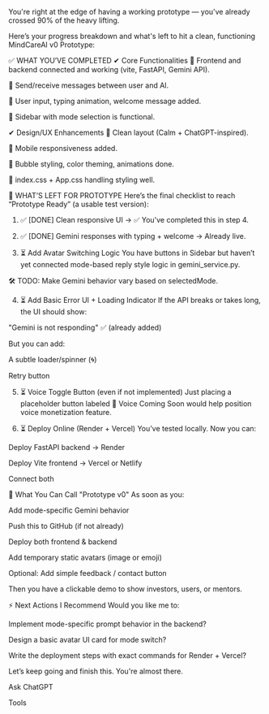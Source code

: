 You're right at the edge of having a working prototype — you've already crossed 90% of the heavy lifting.

Here’s your progress breakdown and what's left to hit a clean, functioning MindCareAI v0 Prototype:

✅ WHAT YOU’VE COMPLETED
✔ Core Functionalities
🔹 Frontend and backend connected and working (vite, FastAPI, Gemini API).

🔹 Send/receive messages between user and AI.

🔹 User input, typing animation, welcome message added.

🔹 Sidebar with mode selection is functional.

✔ Design/UX Enhancements
🔹 Clean layout (Calm + ChatGPT-inspired).

🔹 Mobile responsiveness added.

🔹 Bubble styling, color theming, animations done.

🔹 index.css + App.css handling styling well.

🧩 WHAT’S LEFT FOR PROTOTYPE
Here’s the final checklist to reach “Prototype Ready” (a usable test version):

1. ✅ [DONE] Clean responsive UI
→ ✅ You've completed this in step 4.

2. ✅ [DONE] Gemini responses with typing + welcome
→ Already live.

3. ⏳ Add Avatar Switching Logic
You have buttons in Sidebar but haven’t yet connected mode-based reply style logic in gemini_service.py.

🛠 TODO: Make Gemini behavior vary based on selectedMode.

4. ⏳ Add Basic Error UI + Loading Indicator
If the API breaks or takes long, the UI should show:

"Gemini is not responding" ✅ (already added)

But you can add:

A subtle loader/spinner (🌀)

Retry button

5. ⏳ Voice Toggle Button (even if not implemented)
Just placing a placeholder button labeled 🎤 Voice Coming Soon would help position voice monetization feature.

6. ⏳ Deploy Online (Render + Vercel)
You’ve tested locally. Now you can:

Deploy FastAPI backend → Render

Deploy Vite frontend → Vercel or Netlify

Connect both

🏁 What You Can Call "Prototype v0"
As soon as you:

 Add mode-specific Gemini behavior

 Push this to GitHub (if not already)

 Deploy both frontend & backend

 Add temporary static avatars (image or emoji)

 Optional: Add simple feedback / contact button

Then you have a clickable demo to show investors, users, or mentors.

⚡️ Next Actions I Recommend
Would you like me to:

Implement mode-specific prompt behavior in the backend?

Design a basic avatar UI card for mode switch?

Write the deployment steps with exact commands for Render + Vercel?

Let’s keep going and finish this. You're almost there.








Ask ChatGPT



Tools


